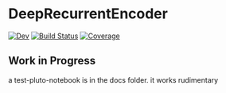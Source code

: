 # DeepRecurrentEncoder


[![Dev](https://img.shields.io/badge/docs-dev-blue.svg)](https://s-ccs.github.io/DeepRecurrentEncoder.jl/dev/)
[![Build Status](https://github.com/behinger/DeepRecurrentEncoder.jl/actions/workflows/CI.yml/badge.svg?branch=main)](https://github.com/behinger/DeepRecurrentEncoder.jl/actions/workflows/CI.yml?query=branch%3Amain)
[![Coverage](https://codecov.io/gh/behinger/DeepRecurrentEncoder.jl/branch/main/graph/badge.svg)](https://codecov.io/gh/behinger/DeepRecurrentEncoder.jl)

## Work in Progress

a test-pluto-notebook is in the docs folder. it works rudimentary
